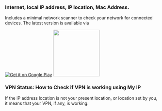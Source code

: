 ### Internet, local IP address, IP location, Mac Address.
Includes a minimal network scanner to check your network for connected devices.
The latest version is available via

[![Get it on Google Play](https://play.google.com/intl/en_us/badges/images/badge_new.png)](https://play.google.com/store/apps/details?id=io.github.visnkmr.myip) [<img src="https://images-na.ssl-images-amazon.com/images/G/01/mobile-apps/devportal2/res/images/amazon-appstore-badge-english-white.png" data-canonical-src="" alt-text="" width="153" />](https://www.amazon.com/My-address-location-VPN-status/dp/B077TV1QBX)

### VPN Status: How to Check if VPN is working using My IP
If the IP address location is not your present location, or location set by you, it means that your VPN, if any, is working.

<!-- # Screenshots
<img src="https://github.com/visnkmr/my.I.P./blob/master/photo_2017-07-30_23-35-43.jpg" width="150"> -->


